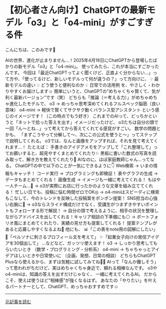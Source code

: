 # 【初心者さん向け】ChatGPTの最新モデル「o3」と「o4-mini」がすごすぎる件

こんにちは、このみです🌼

AIの世界、進化が止まりません…！2025年4月16日にChatGPTから登場したばかりの新モデル「o3」と「o4-mini」。
使ってみたら、これが本当にすごかったんです。
今回は「最近ChatGPTってよく聞くけど、正直よく分からない…」って方や、「使ってるけど、新しいモデルって何が違うの？」って方向けに、
💡 最新モデルの違い
💡 どう使うと便利なのか
💡 日常での活用例
を、やさしく・わかりやすくお届けします☺️
簡単にいうと、ChatGPTの“めちゃくちゃ賢くて、気が利く最新バージョン”です（笑）
どちらも「推論（＝考える力）」がめちゃめちゃ進化したモデルで、
o3 → めっちゃ思考深めてくれるフルスペック脳筋（良い意味）
o4-mini → 軽快で賢くてサクサク動くバランス型アシスタント
という感じのイメージです！（この時点でもう好き）
これまでのAIって、どっちかというと「ネットで拾った答えを出す」イメージだったけど、
o3たちは自分の頭で一回「ん〜とね…」って考えてから答えてくれてる感覚がすごい。
数学の問題とかも、
「まずこうやって分解して〜、次にこの公式を使うと〜」ってステップで説明してくれる。
o3では、なんと画像をアップすれば、それを見て考えてくれます…！
たとえば：
手書きのアイデアメモをアップして「これ整理して」ってお願いすると、超見やすくまとめてくれたり✨
黒板に書いた数式の写真を読み取って、解き方を教えてくれたり🧠
AIなのに、ほぼ家庭教師じゃん…ってなる。
ChatGPTの中で以下のことが一気にできるように👇
Web検索 → いまの情報もキャッチ！
コード実行 → プログラミングも即検証！
表やグラフの生成 → データもまとめてくれる！
画像生成 → イメージも一緒に考えてくれる！
もはや一人チーム…👏
→ o3が実際にお店に行ったかのような文章を組み立ててくれる！
忙しい日でも、投稿に悩む時間ゼロでOK◎
→ o4-miniはスピーディに検索もこなして、今のトレンドを反映した投稿案をポンポン提案！
SNS担当の心強い右腕に🥹
→ o3ならスライド構成だけでなく、受講生がつまずきやすいポイントもフォローする形で解説！
→ 自分の頭で考えるように、相手の状況を整理しながらアドバイスを出してくれる！キャリア相談の下準備にも◎
→ ポートフォリオ風にまとめてくれたり、実績の見せ方も提案してくれる！
提案テンプレがあると応募しやすくなるよね🎉
他にも、
📊「この表をnote用の図解にしたい」
💬「ペルソナに刺さるプロフィール文を考えて」
✨「起業女子向けの発信アイデアを30個出して」
…などなど、ガッツリ使えます！
o3 → しっかり思考してもらいたいとき
（数学・プログラミング・分析系）
o4-mini → ちゃちゃっとアイデアほしいときや日常使いに
（企画、発想、日常の相談）
どちらもChatGPT Plusなら使えるから、まずは気軽に試してみてね🙆‍♀️
AIって「なんか難しそう」って思われがちだけど、実はめちゃくちゃ身近で、頼れる相棒なんです。
o3やo4-miniは、知識の答えを出すだけじゃなく、
一緒に考えてくれるAI。
だからこそ、使えば使うほど“相棒感”が強くなるはず。
あなたの「やりたい」を叶えるパートナーとして、ChatGPT、めっちゃおすすめです☺️

---

[元記事を読む](https://note.com/konomi_aisensei/n/nb47bff5e3a4b)